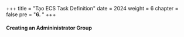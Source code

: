 +++
title = "Tạo ECS Task Definition"
date = 2024
weight = 6
chapter = false
pre = "<b>6. </b>"
+++

#### Creating an Admininistrator Group
